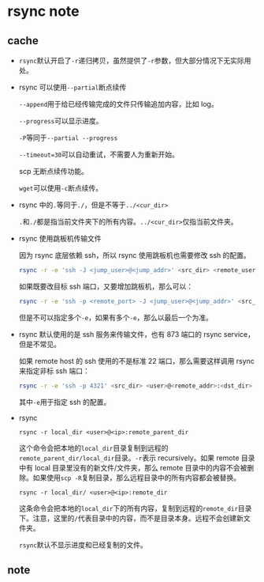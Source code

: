 # rsync note

## cache

* `rsync`默认开启了`-r`递归拷贝，虽然提供了`-r`参数，但大部分情况下无实际用处。

* rsync 可以使用`--partial`断点续传

    `--append`用于给已经传输完成的文件只传输追加内容，比如 log。

    `--progress`可以显示进度。

    `-P`等同于`--partial --progress`

    `--timeout=30`可以自动重试，不需要人为重新开始。

    scp 无断点续传功能。

    `wget`可以使用`-c`断点续传。

* rsync 中的`.`等同于`./`，但是不等于`../<cur_dir>`

    `.`和`./`都是指当前文件夹下的所有内容。`../<cur_dir>`仅指当前文件夹。

* rsync 使用跳板机传输文件

    因为 rsync 底层依赖 ssh，所以 rsync 使用跳板机也需要修改 ssh 的配置。

    ```bash
    rsync -r -e 'ssh -J <jump_user>@<jump_addr>' <src_dir> <remote_user>@<remote_addr>:<dst_dir>
    ```

    如果既要改目标 ssh 端口，又要增加跳板机，那么可以：

    ```bash
    rsync -r -e 'ssh -p <remote_port> -J <jump_user>@<jump_addr>' <src_dir> <remote_user>@<remote_addr>:<dst_dir>
    ```

    但是不可以指定多个`-e`，如果有多个`-e`，那么以最后一个为准。

* rsync 默认使用的是 ssh 服务来传输文件，也有 873 端口的 rsync service，但是不常见。

    如果 remote host 的 ssh 使用的不是标准 22 端口，那么需要这样调用 rsync 来指定非标 ssh 端口：

    ```bash
    rsync -r -e 'ssh -p 4321' <src_dir> <user>@<remote_addr>:<dst_dir>
    ```

    其中`-e`用于指定 ssh 的配置。

* rsync

    `rsync -r local_dir <user>@<ip>:remote_parent_dir`

    这个命令会把本地的`local_dir`目录复制到远程的`remote_parent_dir/local_dir`目录。`-r`表示 recursively。如果 remote 目录中有 local 目录里没有的新文件/文件夹，那么 remote 目录中的内容不会被删除。如果使用`scp -R`复制目录，那么远程目录中的所有内容都会被替换。

    `rsync -r local_dir/ <user>@<ip>:remote_dir`

    这条命令会把本地的`local_dir`下的所有内容，复制到远程的`remote_dir`目录下。注意，这里的`/`代表目录中的内容，而不是目录本身。远程不会创建新文件夹。

    `rsync`默认不显示进度和已经复制的文件。

## note